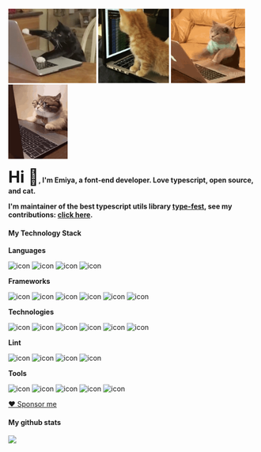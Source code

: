 <p float="left">
<img height='150' src='./cat-coding/1.gif'>
<img height='150' src='./cat-coding/2.gif'>
<img height='150' src='./cat-coding/3.gif'>
<img height='150' src='./cat-coding/4.gif'>
</p>

**<font size='6'>Hi 👋</font>, I'm Emiya, a font-end developer. Love typescript, open source, and cat.**


**I'm maintainer of the best typescript utils library [type-fest](https://github.com/sindresorhus/type-fest), see my contributions: [click here](https://github.com/sindresorhus/type-fest/pulls?q=is%3Apr+author%3AEmiyaaaaa+is%3Amerged+).**


#### My Technology Stack

**Languages**

![icon](https://img.shields.io/badge/Typescript-%23404040?logo=typescript)
![icon](https://img.shields.io/badge/Javascript-%23404040?logo=Javascript)
![icon](https://img.shields.io/badge/Html5-%23404040?logo=html5)
![icon](https://img.shields.io/badge/CSS3-%23404040?logo=css3)

**Frameworks**

![icon](https://img.shields.io/badge/React-%23404040?logo=React)
![icon](https://img.shields.io/badge/Svelte-%23404040?logo=Svelte)
![icon](https://img.shields.io/badge/Next-%23404040?logo=nextdotjs)
![icon](https://img.shields.io/badge/Tailwind_css-%23404040?logo=tailwindcss)
![icon](https://img.shields.io/badge/Node.js-%23404040?logo=nodedotjs)
![icon](https://img.shields.io/badge/koa.js-%23404040?logo=koa)

**Technologies**

![icon](https://img.shields.io/badge/Vite-%23404040?logo=Vite)
![icon](https://img.shields.io/badge/Rollup-%23404040?logo=Rollupdotjs)
![icon](https://img.shields.io/badge/Turborepo-%23404040?logo=turborepo)
![icon](https://img.shields.io/badge/Vitest-%23404040?logo=Vitest)
![icon](https://img.shields.io/badge/Three.js-%23404040?logo=threedotjs)
![icon](https://img.shields.io/badge/MySQL-%23404040?logo=mysql)

**Lint**

![icon](https://img.shields.io/badge/Biome-%23404040?logo=biome)
![icon](https://img.shields.io/badge/Eslint-%23404040?logo=eslint)
![icon](https://img.shields.io/badge/prettier-%23404040?logo=prettier)
![icon](https://img.shields.io/badge/xo-%23404040?logo=xo)

**Tools**

![icon](https://img.shields.io/badge/Shell-%23404040?logo=gnubash)
![icon](https://img.shields.io/badge/Git-%23404040?logo=git)
![icon](https://img.shields.io/badge/npm-%23404040?logo=npm)
![icon](https://img.shields.io/badge/Github_actions-%23404040?logo=githubactions)
![icon](https://img.shields.io/badge/Github_copilot-%23404040?logo=githubcopilot)

[❤ Sponsor me](https://afdian.net/a/emiyaaaaa)

#### My github stats
<picture>
<source 
  srcset="https://github-readme-stats.vercel.app/api?username=Emiyaaaaa&icon_color=20A9A0&show_icons=true&theme=transparent&hide_border=true&title_color=00ADA2&text_color=E6EDF3&include_all_commits=true&hide_rank=true&hide_title=true"
  media="(prefers-color-scheme: dark)"
/>
<source
  srcset="https://github-readme-stats.vercel.app/api?username=Emiyaaaaa&icon_color=20A9A0&show_icons=true&theme=transparent&hide_border=true&title_color=00ADA2&text_color=24292F&include_all_commits=true&hide_rank=true&hide_title=true"
  media="(prefers-color-scheme: light), (prefers-color-scheme: no-preference)"
/>
<img src="https://github-readme-stats.vercel.app/api?username=Emiyaaaaa&icon_color=20A9A0&show_icons=true&theme=transparent&hide_border=true&title_color=00ADA2&text_color=E6EDF3&include_all_commits=true&hide_rank=true&hide_title=true" />
</picture>
